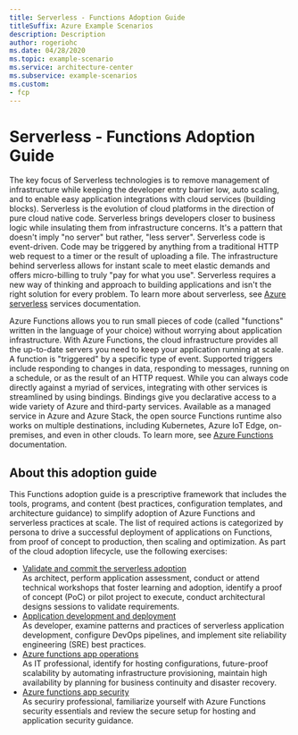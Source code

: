 ```yaml
---
title: Serverless - Functions Adoption Guide
titleSuffix: Azure Example Scenarios
description: Description
author: rogeriohc
ms.date: 04/28/2020
ms.topic: example-scenario
ms.service: architecture-center
ms.subservice: example-scenarios
ms.custom:
- fcp
---
```

# Serverless - Functions Adoption Guide

The key focus of Serverless technologies is to remove management of infrastructure while keeping the developer entry barrier low, auto scaling, and to enable easy application integrations with cloud services (building blocks). Serverless is the evolution of cloud platforms in the direction of pure cloud native code. Serverless brings developers closer to business logic while insulating them from infrastructure concerns. It's a pattern that doesn't imply "no server" but rather, "less server". Serverless code is event-driven. Code may be triggered by anything from a traditional HTTP web request to a timer or the result of uploading a file. The infrastructure behind serverless allows for instant scale to meet elastic demands and offers micro-billing to truly "pay for what you use". Serverless requires a new way of thinking and approach to building applications and isn't the right solution for every problem. To learn more about serverless, see [Azure serverless](https://azure.microsoft.com/solutions/serverless/) services documentation.

Azure Functions allows you to run small pieces of code (called "functions" written in the language of your choice) without worrying about application infrastructure. With Azure Functions, the cloud infrastructure provides all the up-to-date servers you need to keep your application running at scale. A function is "triggered" by a specific type of event. Supported triggers include responding to changes in data, responding to messages, running on a schedule, or as the result of an HTTP request. While you can always code directly against a myriad of services, integrating with other services is streamlined by using bindings. Bindings give you declarative access to a wide variety of Azure and third-party services. Available as a managed service in Azure and Azure Stack, the open source Functions runtime also works on multiple destinations, including Kubernetes, Azure IoT Edge, on-premises, and even in other clouds. To learn more, see [Azure Functions](https://docs.microsoft.com/azure/azure-functions/) documentation.

## About this adoption guide
This Functions adoption guide is a prescriptive framework that includes the tools, programs, and content (best practices, configuration templates, and architecture guidance) to simplify adoption of Azure Functions and serverless practices at scale.
The list of required actions is categorized by persona to drive a successful deployment of applications on Functions, from proof of concept to production, then scaling and optimization. As part of the cloud adoption lifecycle, use the following exercises:

- [Validate and commit the serverless adoption](./validate-commit-serverless-adoption.md)</br> As architect, perform application assessment, conduct or attend technical workshops that foster learning and adoption, identify a proof of concept (PoC) or pilot project to execute, conduct architectural designs sessions to validate requirements. 
- [Application development and deployment](./application-development.md) </br> As developer, examine patterns and practices of serverless application development, configure DevOps pipelines, and implement site reliability engineering (SRE) best practices.
- [Azure functions app operations](./functions-app-operations.md) </br> As IT professional, identify for hosting configurations, future-proof scalability by automating infrastructure provisioning, maintain high availability by planning for business continuity and disaster recovery.
- [Azure functions app security](./functions-app-security.md) </br> As securiry professional, familiarize yourself with Azure Functions security essentials and review the secure setup for hosting and application security guidance.

